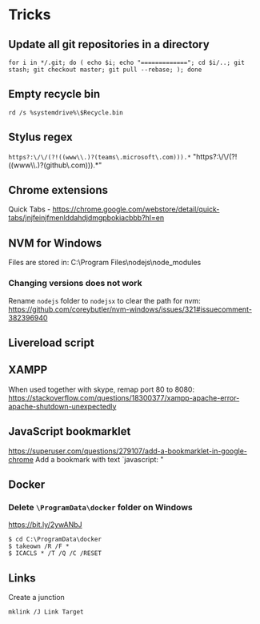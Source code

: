 # Tricks

## Update all git repositories in a directory
```
for i in */.git; do ( echo $i; echo "============="; cd $i/..; git stash; git checkout master; git pull --rebase; ); done
```

## Empty recycle bin


`rd /s %systemdrive%\$Recycle.bin`

## Stylus regex
`https?:\/\/(?!((www\\.)?(teams\.microsoft\.com))).*`
"https?:\\/\\/(?!((www\\\\.)?(github\\.com))).*"

## Chrome extensions
Quick Tabs - https://chrome.google.com/webstore/detail/quick-tabs/jnjfeinjfmenlddahdjdmgpbokiacbbb?hl=en


## NVM for Windows
Files are stored in:
C:\Program Files\nodejs\node_modules

### Changing versions does not work
Rename `nodejs` folder to `nodejsx` to clear the path for nvm:
https://github.com/coreybutler/nvm-windows/issues/321#issuecomment-382396940

## Livereload script
<script>document.write('<script src="http://' + (location.host || 'localhost').split(':')[0] + ':35729/livereload.js?snipver=1"></' + 'script>')</script>

## XAMPP
When used together with skype, remap port 80 to 8080: https://stackoverflow.com/questions/18300377/xampp-apache-error-apache-shutdown-unexpectedly

## JavaScript bookmarklet
https://superuser.com/questions/279107/add-a-bookmarklet-in-google-chrome
Add a bookmark with text `javascript: <minified-code>"

## Docker
### Delete `\ProgramData\docker` folder on Windows

https://bit.ly/2ywANbJ
```
$ cd C:\ProgramData\docker
$ takeown /R /F *
$ ICACLS * /T /Q /C /RESET
```

## Links
Create a junction
```
mklink /J Link Target
```
